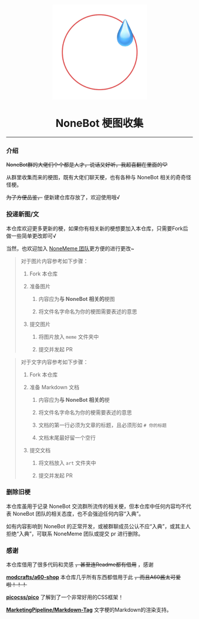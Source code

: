 <div align=center>
    <img width="255" height="255" src="static/favicon.png"/>
</div>

<center><h1> NoneBot 梗图收集 </h1></center>

* * *

### 介绍

~~NoneBot群的大佬们个个都是人才，说话又好听，我超喜翻在里面的♡~~

从群里收集而来的梗图，既有大佬们聊天梗，也有各种与 NoneBot 相关的奇奇怪怪梗。

~~为了方便品鉴，~~ 便新建仓库存放了，欢迎使用哦√

### 投递新图/文

本仓库欢迎更多更新的梗，如果你有相关新的梗想要加入本仓库，只需要Fork后做一些简单更改即可√

当然，也欢迎加入 [NoneMeme 团队](https://github.com/NoneMeme)更方便的进行更改~

> 对于图片内容参考如下步骤：
>
> 1. Fork 本仓库
>
> 2. 准备图片
>
>    1. 内容应为**与 NoneBot 相关的**梗图
>
>    2. 将文件名字命名为你的梗图需要表述的意思
>
> 3. 提交图片
>
>    1. 将图片放入 `meme` 文件夹中
>
>    2. 提交并发起 PR

> 对于文字内容参考如下步骤：
>
> 1. Fork 本仓库
>
> 2. 准备 Markdown 文档
>
>    1. 内容应为**与 NoneBot 相关的**梗
>
>    2. 将文件名字命名为你的梗需要表述的意思
>
>    3. 文档的第一行必须为文章的标题，且必须形如 `# 你的标题`
>
>    4. 文档末尾最好留一个空行
>
> 3. 提交文档
>
>    1. 将文档放入 `art` 文件夹中
>
>    2. 提交并发起 PR

### 删除旧梗

本仓库虽用于记录 NoneBot 交流群所流传的相关梗，但本仓库中任何内容均不代表 NoneBot 团队的相关态度，也不会强迫任何内容“入典”。

如有内容影响到 NoneBot 的正常开发，或被群聊成员公认不应“入典”，或其主人拒绝“入典”，可联系 NoneMeme 团队或提交 pr 进行删除。

### 感谢

本仓库借用了很多代码和灵感 ~~，甚至连Readme都有借用~~ ，感谢

**[modcrafts/a60-shop](https://github.com/modcrafts/a60-shop)** 本仓库几乎所有东西都借用于此 ~~，而且A60酱太可爱啦！！！~~ 

**[picocss/pico](https://github.com/picocss/pico/tree/f9e97c0bf430df8fa3f730eb6a6e84f63d4a9b0c)** 了解到了一个非常好用的CSS框架！

**[MarketingPipeline/Markdown-Tag](https://github.com/MarketingPipeline/Markdown-Tag)** 文字梗的Markdown的渲染支持。
